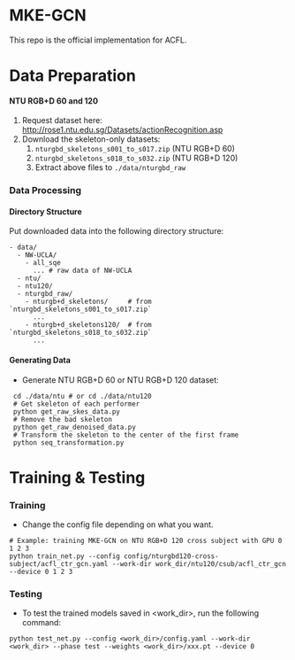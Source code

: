 # MKE-GCN
This repo is the official implementation for ACFL.


# Data Preparation


#### NTU RGB+D 60 and 120

1. Request dataset here: http://rose1.ntu.edu.sg/Datasets/actionRecognition.asp
2. Download the skeleton-only datasets:
   1. `nturgbd_skeletons_s001_to_s017.zip` (NTU RGB+D 60)
   2. `nturgbd_skeletons_s018_to_s032.zip` (NTU RGB+D 120)
   3. Extract above files to `./data/nturgbd_raw`


### Data Processing

#### Directory Structure

Put downloaded data into the following directory structure:

```
- data/
  - NW-UCLA/
    - all_sqe
      ... # raw data of NW-UCLA
  - ntu/
  - ntu120/
  - nturgbd_raw/
    - nturgb+d_skeletons/     # from `nturgbd_skeletons_s001_to_s017.zip`
      ...
    - nturgb+d_skeletons120/  # from `nturgbd_skeletons_s018_to_s032.zip`
      ...
```

#### Generating Data

- Generate NTU RGB+D 60 or NTU RGB+D 120 dataset:

```
 cd ./data/ntu # or cd ./data/ntu120
 # Get skeleton of each performer
 python get_raw_skes_data.py
 # Remove the bad skeleton 
 python get_raw_denoised_data.py
 # Transform the skeleton to the center of the first frame
 python seq_transformation.py
```

# Training & Testing

### Training

- Change the config file depending on what you want.

```
# Example: training MKE-GCN on NTU RGB+D 120 cross subject with GPU 0 1 2 3
python train_net.py --config config/nturgbd120-cross-subject/acfl_ctr_gcn.yaml --work-dir work_dir/ntu120/csub/acfl_ctr_gcn --device 0 1 2 3
```

### Testing

- To test the trained models saved in <work_dir>, run the following command:

```
python test_net.py --config <work_dir>/config.yaml --work-dir <work_dir> --phase test --weights <work_dir>/xxx.pt --device 0
```

